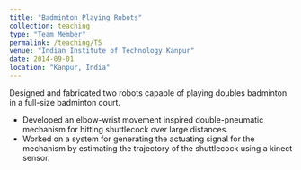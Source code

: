 ```yaml
---
title: "Badminton Playing Robots"
collection: teaching
type: "Team Member"
permalink: /teaching/T5
venue: "Indian Institute of Technology Kanpur"
date: 2014-09-01
location: "Kanpur, India"
---
```


Designed and fabricated two robots capable of playing doubles badminton in a full-size badminton court.
* Developed an elbow-wrist movement inspired double-pneumatic mechanism for hitting shuttlecock over large distances.
* Worked on a system for generating the actuating signal for the mechanism by estimating the trajectory of the shuttlecock using a kinect sensor.